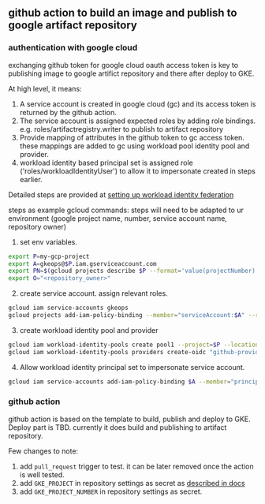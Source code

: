 ## github action to build an image and publish to google artifact repository 

### authentication with google cloud
exchanging github token for google cloud oauth access token is key to publishing image to google artifict repository and there after deploy to GKE.

At high level, it means:
1. A service account is created in google cloud (gc) and its access token is returned by the github action.
1. The service account is assigned expected roles by adding role bindings. e.g. roles/artifactregistry.writer to publish to artifact repository
1. Provide mapping of attributes in the github token to gc access token. these mappings are added to gc using workload pool identity pool and provider. 
1. workload identity based principal set is assigned role ('roles/workloadIdentityUser') to allow it to impersonate <serviceAccount> created in steps earlier.

Detailed steps are provided at [setting up workload identity federation](https://github.com/google-github-actions/auth#setting-up-workload-identity-federation)

steps as example gcloud commands:
steps will need to be adapted to ur environment (google project name, number, service account name, repository owner) 

1. set env variables. 
   
```bash
export P=my-gcp-project
export A=gkeops@$P.iam.gserviceaccount.com
export PN=$(gcloud projects describe $P --format='value(projectNumber)')
export O="<repository_owner>"
```

2. create service account. assign relevant roles.
```bash
gcloud iam service-accounts gkeops
gcloud projects add-iam-policy-binding --member="serviceAccount:$A" --role="roles/artifactregistry.writer" $P
```

3. create workload identity pool and provider 
```bash
gcloud iam workload-identity-pools create pool1 --project=$P --location=global --display-name=default
gcloud iam workload-identity-pools providers create-oidc "github-provider" --project="$P" --location="global" --workload-identity-pool=pool1 --display-name="github identity provider" --attribute-mapping="google.subject=assertion.sub,attribute.actor=assertion.actor,attribute.repository=assertion.repository,attribute.repository_owner=assertion.repository_owner" --issuer-uri="https://token.actions.githubusercontent.com"

```

4. Allow workload identity principal set to impersonate service account.
```bash
gcloud iam service-accounts add-iam-policy-binding $A --member="principalSet://iam.googleapis.com/projects/$PN/locations/global/workloadIdentityPools/pool1/attribute.repository_owner/$O" --role="roles/iam.workloadIdentityUser" --project=$P
```
### github action
github action is based on the template to build, publish and deploy to GKE. Deploy part is TBD. currently it does build and publishing to artifact repository. 

Few changes to note:
1. add `pull_request` trigger to test. it can be later removed once the action is well tested.
2. add `GKE_PROJECT` in repository settings as secret as [described in docs][2]
3. add `GKE_PROJECT_NUMBER` in repository settings as secret.


[1]: https://docs.github.com/en/actions/deployment/security-hardening-your-deployments/about-security-hardening-with-openid-connect
[2]: https://docs.github.com/en/actions/deployment/deploying-to-your-cloud-provider/deploying-to-google-kubernetes-engine
